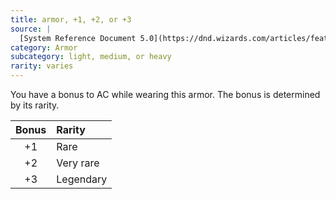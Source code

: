 ```yaml
---
title: armor, +1, +2, or +3
source: |
  [System Reference Document 5.0](https://dnd.wizards.com/articles/features/systems-reference-document-srd)
category: Armor
subcategory: light, medium, or heavy
rarity: varies
---
```


You have a bonus to AC while wearing this armor. The bonus is determined by its rarity.

| Bonus | Rarity    |
|:-----:|:----------|
|  +1   | Rare      |
|  +2   | Very rare |
|  +3   | Legendary |
